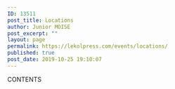 ```yaml
---
ID: 13511
post_title: Locations
author: Junior MOISE
post_excerpt: ""
layout: page
permalink: https://lekolpress.com/events/locations/
published: true
post_date: 2019-10-25 19:10:07
---
```

CONTENTS